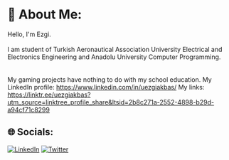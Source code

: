 # 💫 About Me:
Hello, I'm Ezgi.<br><br>I am student of Turkish Aeronautical Association University Electrical and Electronics Engineering and Anadolu University Computer Programming.<br><br> <br><be>
My gaming projects have nothing to do with my school education.
My LinkedIn profile: https://www.linkedin.com/in/uezgiakbas/
My links: https://linktr.ee/uezgiakbas?utm_source=linktree_profile_share&ltsid=2b8c271a-2552-4898-b29d-a94cf71c8299


## 🌐 Socials:
[![LinkedIn](https://img.shields.io/badge/LinkedIn-%230077B5.svg?logo=linkedin&logoColor=white)](https://linkedin.com/in/uezgiakbas)
[![Twitter](https://img.shields.io/badge/Twitter-%231DA1F2.svg?logo=Twitter&logoColor=white)](https://twitter.com/uezgiakbas) 


<!-- Proudly created with GPRM ( https://gprm.itsvg.in ) -->
